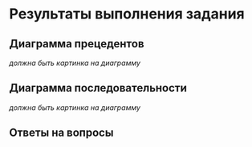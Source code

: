 # Результаты выполнения задания

## Диаграмма прецедентов

_должна быть картинка на диаграмму_

## Диаграмма последовательности

_должна быть картинка на диаграмму_

## Ответы на вопросы
